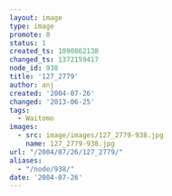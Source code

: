 ```yaml
---
layout: image
type: image
promote: 0
status: 1
created_ts: 1090862138
changed_ts: 1372159417
node_id: 938
title: '127_2779'
author: anj
created: '2004-07-26'
changed: '2013-06-25'
tags:
  - Waitomo
images:
  - src: image/images/127_2779-938.jpg
    name: 127_2779-938.jpg
url: "/2004/07/26/127_2779/"
aliases:
  - "/node/938/"
date: '2004-07-26'
---
```



